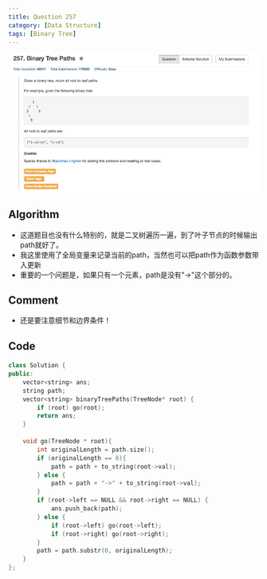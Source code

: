 ```yaml
---
title: Question 257
category: [Data Structure]
tags: [Binary Tree]
---
```


![Description](../Assets/Figure/question257.png)

## Algorithm 

- 这道题目也没有什么特别的，就是二叉树遍历一遍，到了叶子节点的时候输出path就好了。
- 我这里使用了全局变量来记录当前的path，当然也可以把path作为函数参数带入更新
- 重要的一个问题是，如果只有一个元素，path是没有"->"这个部分的。

## Comment

- 还是要注意细节和边界条件！

## Code

```c++
class Solution {
public:
    vector<string> ans;
    string path;
    vector<string> binaryTreePaths(TreeNode* root) {
        if (root) go(root);
        return ans;
    }
    
    void go(TreeNode * root){
        int originalLength = path.size();
        if (originalLength == 0){
            path = path + to_string(root->val);
        } else {
            path = path + "->" + to_string(root->val);
        }
        if (root->left == NULL && root->right == NULL) {
            ans.push_back(path);
        } else {
            if (root->left) go(root->left);
            if (root->right) go(root->right);
        }
        path = path.substr(0, originalLength);
    }
};
```
